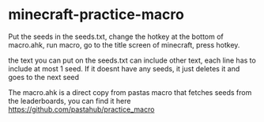 # minecraft-practice-macro
Put the seeds in the seeds.txt, change the hotkey at the bottom of macro.ahk, run macro, go to the title screen of minecraft, press hotkey.

the text you can put on the seeds.txt can include other text, each line has to include at most 1 seed. If it doesnt have any seeds, it just deletes it and goes to the next seed

The macro.ahk is a direct copy from pastas macro that fetches seeds from the leaderboards, you can find it here https://github.com/pastahub/practice_macro
